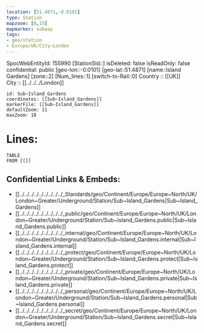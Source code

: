 ```yaml
---
location: [51.4871,-0.0101] 
type: Station 
mapzoom: [8,15] 
mapmarker: subway 
tags:
- geo/station
- Europe/UK/City~London
---
```

SpocWebEntityId: 155990
[StationSId::] 
isDeleted: false
isReadOnly: false
confidential: public
[geo-lon::-0.0101] 
[geo-lat::51.4871] 
[name::Island Gardens] 
[zone::2] 
[Num_lines::1] 
[switch-to-Rail::0] 
Country :: [[UK]]  
City :: [[../../../London]]  


```leaflet
id: Sub~Island_Gardens
coordinates: [[Sub~Island_Gardens]] 
markerFile: [[Sub~Island_Gardens]] 
defaultZoom: 11 
maxZoom: 18
```


# Lines: 
```dataview
TABLE 
FROM [[]] 
```

## Confidential Links & Embeds: 
- [[../../../../../../../../../_Standards/geo/Continent/Europe/Europe~North/UK/London~Greater/Underground/Station/Sub~Island_Gardens|Sub~Island_Gardens]] 
- [[../../../../../../../../../_public/geo/Continent/Europe/Europe~North/UK/London~Greater/Underground/Station/Sub~Island_Gardens.public|Sub~Island_Gardens.public]] 
- [[../../../../../../../../../_internal/geo/Continent/Europe/Europe~North/UK/London~Greater/Underground/Station/Sub~Island_Gardens.internal|Sub~Island_Gardens.internal]] 
- [[../../../../../../../../../_protect/geo/Continent/Europe/Europe~North/UK/London~Greater/Underground/Station/Sub~Island_Gardens.protect|Sub~Island_Gardens.protect]] 
- [[../../../../../../../../../_private/geo/Continent/Europe/Europe~North/UK/London~Greater/Underground/Station/Sub~Island_Gardens.private|Sub~Island_Gardens.private]] 
- [[../../../../../../../../../_personal/geo/Continent/Europe/Europe~North/UK/London~Greater/Underground/Station/Sub~Island_Gardens.personal|Sub~Island_Gardens.personal]] 
- [[../../../../../../../../../_secret/geo/Continent/Europe/Europe~North/UK/London~Greater/Underground/Station/Sub~Island_Gardens.secret|Sub~Island_Gardens.secret]] 
